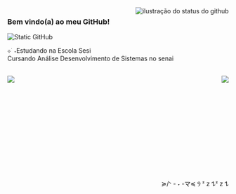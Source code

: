 <img align='right' src="https://github-readme-stats.vercel.app/api?username=isabelatodescatt&show_icons=true&title_color=783c00&text_color=af552e&icon_color=783c00&bg_color=f8efd4&cache_seconds=2300" alt="ilustração do status do github">

### Bem vindo(a) ao meu GitHub!

<img src="https://img.shields.io/static/v1?label=Overview&message=isabelatodescatt&color=f8efd4&style=for-the-badge&logo=GitHub" alt="Static GitHub">

<p>
  ⊹ ࣪ ˖Estudando na Escola Sesi<br/> Cursando Análise Desenvolvimento de Sistemas no senai
</p>

<br>
<img align='left' src="https://spotify-recently-played-readme.vercel.app/api?user=obbl7mgc7223resqxai6oavpj">
<img align='right' src="https://github-readme-stats.vercel.app/api/top-langs/?username=isabelatodescatt&title_color=783c00&text_color=af552e&icon_color=783c00&bg_color=f8efd4">
<br><br><br><br><br><br><br><br><br><br><br><br><br>

<p align='right'
  >≽/ᐠ - ˕ -マ≼ Ⳋ   ᶻ 𝗓 𐰁ᶻ 𝗓 𐰁
</p>
